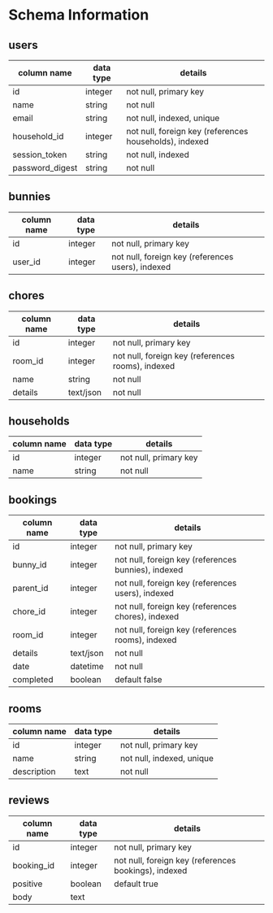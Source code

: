 # Schema Information

## users
column name     | data type | details
----------------|-----------|-----------------------
id              | integer   | not null, primary key
name            | string    | not null
email           | string    | not null, indexed, unique
household_id    | integer   | not null, foreign key (references households), indexed
session_token   | string    | not null, indexed
password_digest | string    | not null

## bunnies
column name | data type | details
------------|-----------|-----------------------
id          | integer   | not null, primary key
user_id     | integer   | not null, foreign key (references users), indexed

## chores
column name | data type | details
------------|-----------|-----------------------
id          | integer   | not null, primary key
room_id     | integer   | not null, foreign key (references rooms), indexed
name        | string    | not null
details     | text/json | not null

## households
column name | data type | details
------------|-----------|-----------------------
id          | integer   | not null, primary key
name        | string    | not null

## bookings
column name | data type | details
------------|-----------|-----------------------
id          | integer   | not null, primary key
bunny_id    | integer   | not null, foreign key (references bunnies), indexed
parent_id   | integer   | not null, foreign key (references users), indexed
chore_id    | integer   | not null, foreign key (references chores), indexed
room_id     | integer   | not null, foreign key (references rooms), indexed
details     | text/json | not null
date        | datetime  | not null
completed   | boolean   | default false

## rooms
column name | data type | details
------------|-----------|-----------------------
id          | integer   | not null, primary key
name        | string    | not null, indexed, unique
description | text      | not null

## reviews
column name | data type | details
------------|-----------|-----------------------
id          | integer   | not null, primary key
booking_id  | integer   | not null, foreign key (references bookings), indexed
positive    | boolean   | default true
body        | text      |
